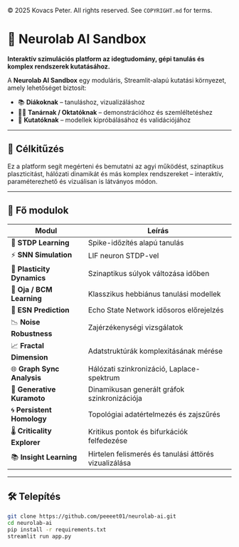 © 2025 Kovacs Peter. All rights reserved. See `COPYRIGHT.md` for terms.

# 🧠 Neurolab AI Sandbox

**Interaktív szimulációs platform az idegtudomány, gépi tanulás és komplex rendszerek kutatásához.**

A **Neurolab AI Sandbox** egy moduláris, Streamlit-alapú kutatási környezet, amely lehetőséget biztosít:

- 📚 **Diákoknak** – tanuláshoz, vizualizáláshoz  
- 👨‍🏫 **Tanárnak / Oktatóknak** – demonstrációhoz és szemléltetéshez  
- 🔬 **Kutatóknak** – modellek kipróbálásához és validációjához

---

## 🎯 Célkitűzés

Ez a platform segít megérteni és bemutatni az agyi működést, szinaptikus plaszticitást, hálózati dinamikát és más komplex rendszereket – interaktív, paraméterezhető és vizuálisan is látványos módon.

---

## 🧩 Fő modulok

| Modul                     | Leírás |
|---------------------------|--------|
| 🔁 **STDP Learning**      | Spike-időzítés alapú tanulás |
| ⚡ **SNN Simulation**     | LIF neuron STDP-vel |
| 🧬 **Plasticity Dynamics**| Szinaptikus súlyok változása időben |
| 🧠 **Oja / BCM Learning** | Klasszikus hebbiánus tanulási modellek |
| 🔄 **ESN Prediction**     | Echo State Network idősoros előrejelzés |
| 📉 **Noise Robustness**  | Zajérzékenységi vizsgálatok |
| 📈 **Fractal Dimension** | Adatstruktúrák komplexitásának mérése |
| 🌐 **Graph Sync Analysis**| Hálózati szinkronizáció, Laplace-spektrum |
| 🧩 **Generative Kuramoto**| Dinamikusan generált gráfok szinkronizációja |
| 🌀 **Persistent Homology**| Topológiai adatértelmezés és zajszűrés |
| 🌡️ **Criticality Explorer** | Kritikus pontok és bifurkációk felfedezése |
| 📚 **Insight Learning**  | Hirtelen felismerés és tanulási áttörés vizualizálása |

---

## 🛠️ Telepítés

```bash
git clone https://github.com/peeeet01/neurolab-ai.git
cd neurolab-ai
pip install -r requirements.txt
streamlit run app.py

